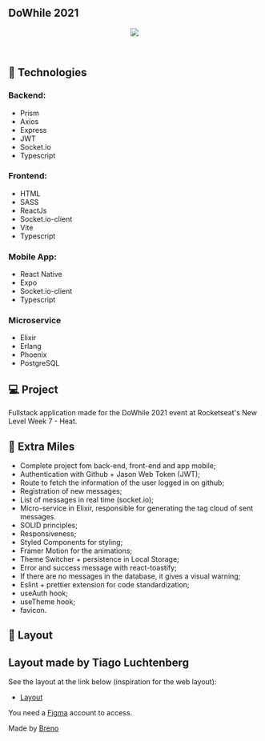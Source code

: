 ## DoWhile 2021

<p  align="center">
  <img src="https://user-images.githubusercontent.com/67246528/138088767-84309a13-0ca9-44d6-8df3-9bfb25731cb5.png"/>
</p>

<br>

## 🧪 Technologies 

### Backend:

- Prism 
- Axios 
- Express 
- JWT 
- Socket.io 
- Typescript 

### Frontend:

- HTML 
- SASS 
- ReactJs 
- Socket.io-client 
- Vite 
- Typescript 

### Mobile App:

- React Native 
- Expo 
- Socket.io-client 
- Typescript 

### Microservice

- Elixir
- Erlang
- Phoenix
- PostgreSQL

## 💻 Project

Fullstack application made for the DoWhile 2021 event at Rocketseat's New Level Week 7 - Heat.


## 🚀 Extra Miles 

- Complete project fom back-end, front-end and app mobile;
- Authentication with Github + Jason Web Token (JWT);
- Route to fetch the information of the user logged in on github;
- Registration of new messages;
- List of messages in real time (socket.io);
- Micro-service in Elixir, responsible for generating the tag cloud of sent messages.
- SOLID principles;
- Responsiveness;
- Styled Components for styling;
- Framer Motion for the animations;
- Theme Switcher + persistence in Local Storage;
- Error and success message with react-toastify;
- If there are no messages in the database, it gives a visual warning;
- Eslint + prettier extension for code standardization;
- useAuth hook;
- useTheme hook;
- favicon.

## 🔖 Layout

## Layout made by Tiago Luchtenberg

See the layout at the link below (inspiration for the web layout):

- [Layout](https://www.figma.com/community/file/1031699316177416916)

You need a [Figma](http://figma.com/) account to access.


Made by [Breno](https://www.github.com/BrenoBertapele) 
